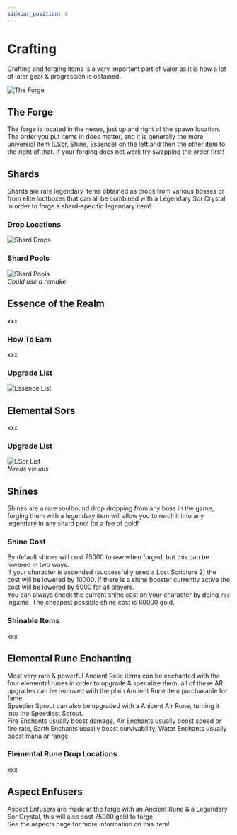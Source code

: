 ```yaml
---
sidebar_position: 4
---
```


# Crafting  
Crafting and forging items is a very important part of Valor as it is how a lot of later gear & progression is obtained.

![The Forge](https://i.imgur.com/RxCCVdg.png)  
## The Forge
The forge is located in the nexus, just up and right of the spawn location.  
The order you put items in does matter, and it is generally the more universial item (LSor, Shine, Essence) on the left and then the other item to the right of that. If your forging does not work try swapping the order first!


## Shards
Shards are rare legendary items obtained as drops from various bosses or from elite lootboxes that can all be combined with a Legendary Sor Crystal in order to forge a shard-specific legendary item!

### Drop Locations
![Shard Drops](https://media.discordapp.net/attachments/916852010719014933/916852409752494101/unknown.png?width=687&height=620)

### Shard Pools
![Shard Pools](https://media.discordapp.net/attachments/955249831390105640/969061321930858557/unknown.png?width=657&height=620)  
*Could use a remake*


## Essence of the Realm
xxx

### How To Earn
xxx

### Upgrade List
![Essence List](https://media.discordapp.net/attachments/954437216992641045/985986142157561896/unknown.png?width=686&height=620)


## Elemental Sors
xxx

### Upgrade List
![ESor List](https://media.discordapp.net/attachments/948404602389286922/980294868989517854/unknown.png?width=744&height=418)  
*Needs visuals*


## Shines
Shines are a rare soulbound drop dropping from any boss in the game, forging them with a legendary item will allow you to reroll it into any legendary in any shard pool for a fee of gold!

### Shine Cost
By default shines will cost 75000 to use when forged, but this can be lowered in two ways.  
If your character is ascended (successfully used a Lost Scripture 2) the cost will be lowered by 10000.
If there is a shine booster currently active the cost will be lowered by 5000 for all players.  
You can always check the current shine cost on your character by doing `/sc` ingame. The cheapest possible shine cost is 60000 gold.

### Shinable Items
xxx


##  Elemental Rune Enchanting
Most very rare & powerful Ancient Relic items can be enchanted with the four elemental runes in order to upgrade & specalize them, all of these AR upgrades can be removed with the plain Ancient Rune item purchasable for fame.  
Speedier Sprout can also be upgraded with a Anicent Air Rune, turning it into the Speediest Sprout.  
Fire Enchants usually boost damage, Air Enchants usually boost speed or fire rate, Earth Enchants usually boost survivability, Water Enchants usually boost mana or range.

### Elemental Rune Drop Locations
xxx


## Aspect Enfusers
Aspect Enfusers are made at the forge with an Ancient Rune & a Legendary Sor Crystal, this will also cost 75000 gold to forge.  
See the aspects page for more information on this item!